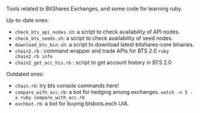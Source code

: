 Tools related to BitShares Exchanges, and some code for learning ruby.

Up-to-date ones:

* `check_bts_api_nodes.sh`: a script to check availability of API nodes.
* `check_bts_seeds.sh`: a script to check availability of seed nodes.
* `download_bts_bin.sh`: a script to download latest bitshares-core binaries.
* `chain2.rb` : command wrapper and trade APIs for BTS 2.0 `ruby chain2.rb info`
* `chain2_get_acc_his.rb` : script to get account history in BTS 2.0

Outdated ones:

* `chain.rb`: try bts console commands here!
* `compare_with_acc.rb`: a bot for hedging among exchanges. `watch -n 5 -x ruby compare_with_acc.rb`
* `exchbot.rb`: a bot for buying btsbots.exch UIA.
